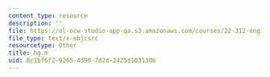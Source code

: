 ```yaml
---
content_type: resource
description: ''
file: https://ol-ocw-studio-app-qa.s3.amazonaws.com/courses/22-312-engineering-of-nuclear-reactors-fall-2015/8c1bf6f2926543907d2d2425d103130b_hg.m
file_type: text/x-objcsrc
resourcetype: Other
title: hg.m
uid: 8c1bf6f2-9265-4390-7d2d-2425d103130b
---
```

